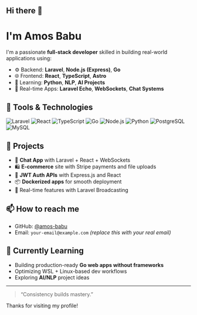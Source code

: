 ## Hi there 👋

<!--
**amos-babu/amos-babu** is a ✨ _special_ ✨ repository because its `README.md` (this file) appears on your GitHub profile.

Here are some ideas to get you started:

- 🔭 I’m currently working on ...
- 🌱 I’m currently learning ...
- 👯 I’m looking to collaborate on ...
- 🤔 I’m looking for help with ...
- 💬 Ask me about ...
- 📫 How to reach me: ...
- 😄 Pronouns: ...
- ⚡ Fun fact: ...
-->

# I'm Amos Babu

I'm a passionate **full-stack developer** skilled in building real-world applications using:

- ⚙️ Backend: **Laravel**, **Node.js (Express)**, **Go**
- 🌐 Frontend: **React**, **TypeScript**, **Astro**
- 🧠 Learning: **Python**, **NLP**, **AI Projects**
- 💬 Real-time Apps: **Laravel Echo**, **WebSockets**, **Chat Systems**

## 🔧 Tools & Technologies

![Laravel](https://img.shields.io/badge/-Laravel-red?style=flat-square&logo=laravel)
![React](https://img.shields.io/badge/-React-blue?style=flat-square&logo=react)
![TypeScript](https://img.shields.io/badge/-TypeScript-007ACC?style=flat-square&logo=typescript)
![Go](https://img.shields.io/badge/-Go-00ADD8?style=flat-square&logo=go)
![Node.js](https://img.shields.io/badge/-Node.js-339933?style=flat-square&logo=node.js)
![Python](https://img.shields.io/badge/-Python-3776AB?style=flat-square&logo=python)
![PostgreSQL](https://img.shields.io/badge/-PostgreSQL-336791?style=flat-square&logo=postgresql)
![MySQL](https://img.shields.io/badge/-MySQL-4479A1?style=flat-square&logo=mysql)

## 🚀 Projects

- 🎯 **Chat App** with Laravel + React + WebSockets
- 🛍️ **E-commerce** site with Stripe payments and file uploads
- 🔐 **JWT Auth APIs** with Express.js and React
- 📦 **Dockerized apps** for smooth deployment
- 🔄 Real-time features with Laravel Broadcasting

## 📫 How to reach me

- GitHub: [@amos-babu](https://github.com/amos-babu)
- Email: `your-email@example.com` *(replace this with your real email)*

## 🌱 Currently Learning

- Building production-ready **Go web apps without frameworks**
- Optimizing WSL + Linux-based dev workflows
- Exploring **AI/NLP** project ideas

---

> “Consistency builds mastery.”

Thanks for visiting my profile!

